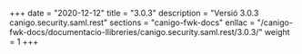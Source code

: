 +++
date        = "2020-12-12"
title       = "3.0.3"
description = "Versió 3.0.3 canigo.security.saml.rest"
sections    = "canigo-fwk-docs"
enllac		= "/canigo-fwk-docs/documentacio-llibreries/canigo.security.saml.rest/3.0.3/"
weight		= 1
+++
